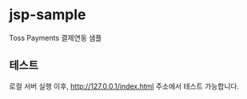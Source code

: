 # jsp-sample
Toss Payments 결제연동 샘플


## 테스트
로컬 서버 실행 이후, http://127.0.0.1/index.html 주소에서 테스트 가능합니다.
